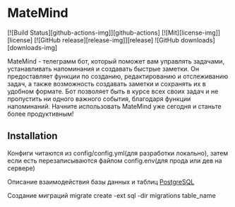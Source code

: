 # MateMind

[![Build Status][github-actions-img]][github-actions]
[![Mit][license-img]][license]
[![GitHub release][release-img]][release]
![GitHub downloads][downloads-img]

MateMind - телеграмм бот, который поможет вам управлять задачами, устанавливать напоминания и создавать быстрые заметки.
Он предоставляет функции по созданию, редактированию и отслеживанию задач, а также возможность создавать заметки и
сохранять их в удобном формате. Бот позволяет быть в курсе всех своих задач и не пропустить ни одного важного события,
благодаря функции напоминаний. Начните использовать MateMind уже сегодня и станьте более продуктивным!

## Installation

Конфиги читаются из config/config.yml(для разработки локально), затем если есть перезаписываются файлом config.env(для
прода или дев на сервере)

Описание взаимодействия базы данных и таблиц [PostgreSQL](README_PostgreSQL.md)

Создание миграций
migrate create -ext sql -dir migrations table_name